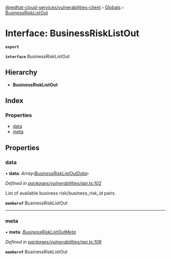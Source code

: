 [@redhat-cloud-services/vulnerabilities-client](../README.md) › [Globals](../globals.md) › [BusinessRiskListOut](businessrisklistout.md)

# Interface: BusinessRiskListOut

**`export`** 

**`interface`** BusinessRiskListOut

## Hierarchy

* **BusinessRiskListOut**

## Index

### Properties

* [data](businessrisklistout.md#data)
* [meta](businessrisklistout.md#meta)

## Properties

###  data

• **data**: *Array‹[BusinessRiskListOutData](businessrisklistoutdata.md)›*

*Defined in [packages/vulnerabilities/api.ts:102](https://github.com/RedHatInsights/javascript-clients/blob/master/packages/vulnerabilities/api.ts#L102)*

List of available business risk/business_risk_id pairs.

**`memberof`** BusinessRiskListOut

___

###  meta

• **meta**: *[BusinessRiskListOutMeta](businessrisklistoutmeta.md)*

*Defined in [packages/vulnerabilities/api.ts:108](https://github.com/RedHatInsights/javascript-clients/blob/master/packages/vulnerabilities/api.ts#L108)*

**`memberof`** BusinessRiskListOut
